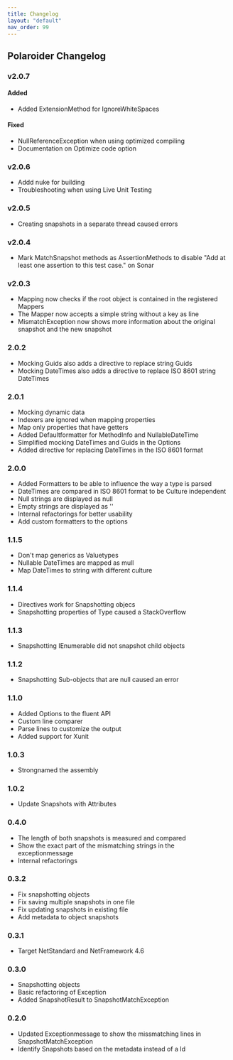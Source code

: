 ```yaml
---
title: Changelog
layout: "default"
nav_order: 99
---
```


## Polaroider Changelog
### v2.0.7
#### Added
- Added ExtensionMethod for IgnoreWhiteSpaces
  
#### Fixed
- NullReferenceException when using optimized compiling
- Documentation on Optimize code option
  
### v2.0.6
- Addd nuke for building
- Troubleshooting when using Live Unit Testing

### v2.0.5
- Creating snapshots in a separate thread caused errors

### v2.0.4
- Mark MatchSnapshot methods as AssertionMethods to disable "Add at least one assertion to this test case." on Sonar

### v2.0.3
- Mapping now checks if the root object is contained in the registered Mappers
- The Mapper now accepts a simple string without a key as line
- MismatchException now shows more information about the original snapshot and the new snapshot

### 2.0.2
- Mocking Guids also adds a directive to replace string Guids
- Mocking DateTimes also adds a directive to replace ISO 8601 string DateTimes

### 2.0.1
- Mocking dynamic data
- Indexers are ignored when mapping properties
- Map only properties that have getters
- Added Defaultformatter for MethodInfo and NullableDateTime
- Simplified mocking DateTimes and Guids in the Options
- Added directive for replacing DateTimes in the ISO 8601 format

### 2.0.0
- Added Formatters to be able to influence the way a type is parsed
- DateTimes are compared in ISO 8601 format to be Culture independent
- Null strings are displayed as null
- Empty strings are displayed as ''
- Internal refactorings for better usability
- Add custom formatters to the options

### 1.1.5
- Don't map generics as Valuetypes
- Nullable DateTimes are mapped as mull
- Map DateTimes to string with different culture

### 1.1.4
- Directives work for Snapshotting objecs
- Snapshotting properties of Type caused a StackOverflow

### 1.1.3
- Snapshotting IEnumerable did not snapshot child objects

### 1.1.2
- Snapshotting Sub-objects that are null caused an error

### 1.1.0
- Added Options to the fluent API
- Custom line comparer
- Parse lines to customize the output
- Added support for Xunit

### 1.0.3
- Strongnamed the assembly

### 1.0.2
- Update Snapshots with Attributes

### 0.4.0
- The length of both snapshots is measured and compared
- Show the exact part of the mismatching strings in the exceptionmessage
- Internal refactorings

### 0.3.2
- Fix snapshotting objects
- Fix saving multiple snapshots in one file
- Fix updating snapshots in existing file
- Add metadata to object snapshots

### 0.3.1
- Target NetStandard and NetFramework 4.6

### 0.3.0
- Snapshotting objects
- Basic refactoring of Exception
- Added SnapshotResult to SnapshotMatchException

### 0.2.0
- Updated Exceptionmessage to show the missmatching lines in SnapshotMatchException
- Identify Snapshots based on the metadata instead of a Id
